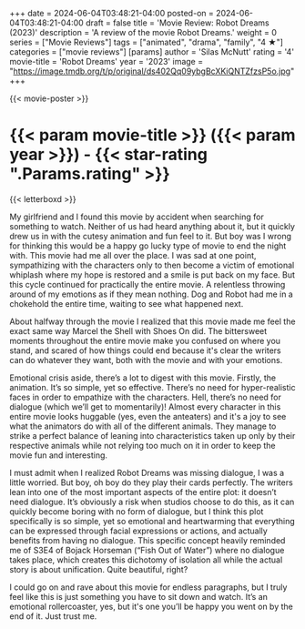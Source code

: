 +++
date = 2024-06-04T03:48:21-04:00
posted-on = 2024-06-04T03:48:21-04:00
draft = false
title = 'Movie Review: Robot Dreams (2023)'
description = 'A review of the movie Robot Dreams.'
weight = 0
series = ["Movie Reviews"]
tags = ["animated", "drama", "family", "4 ★"]
categories = ["movie reviews"]
[params]
  author = 'Silas McNutt'
  rating = '4'
  movie-title = 'Robot Dreams'
  year = '2023'
  image = "https://image.tmdb.org/t/p/original/ds402Qq09ybgBcXKiQNTZfzsP5o.jpg"
+++

{{< movie-poster >}}

# {{< param movie-title >}} ({{< param year >}}) - {{< star-rating ".Params.rating" >}}

{{< letterboxd >}}

My girlfriend and I found this movie by accident when searching for something to watch. Neither of us had heard anything about it, but it quickly drew us in with the cutesy animation and fun feel to it. But boy was I wrong for thinking this would be a happy go lucky type of movie to end the night with. This movie had me all over the place. I was sad at one point, sympathizing with the characters only to then become a victim of emotional whiplash where my hope is restored and a smile is put back on my face. But this cycle continued for practically the entire movie. A relentless throwing around of my emotions as if they mean nothing. Dog and Robot had me in a chokehold the entire time, waiting to see what happened next. 

About halfway through the movie I realized that this movie made me feel the exact same way Marcel the Shell with Shoes On did. The bittersweet moments throughout the entire movie make you confused on where you stand, and scared of how things could end because it's clear the writers can do whatever they want, both with the movie and with your emotions.

Emotional crisis aside, there’s a lot to digest with this movie. Firstly, the animation. It’s so simple, yet so effective. There’s no need for hyper-realistic faces in order to empathize with the characters. Hell, there’s no need for dialogue (which we’ll get to momentarily)! Almost every character in this entire movie looks huggable (yes, even the  anteaters) and it's a joy to see what the animators do with all of the different animals. They manage to strike a perfect balance of leaning into characteristics taken up only by their respective animals while not relying too much on it in order to keep the movie fun and interesting. 

I must admit when I realized Robot Dreams was missing dialogue, I was a little worried. But boy, oh boy do they play their cards perfectly. The writers lean into one of the most important aspects of the entire plot: it doesn’t need dialogue. It’s obviously a risk when studios choose to do this, as it can quickly become boring with no form of dialogue, but I think this plot specifically is so simple, yet so emotional and heartwarming that everything can be expressed through facial expressions or actions, and actually benefits from having no dialogue. This specific concept heavily reminded me of S3E4 of Bojack Horseman (“Fish Out of Water”) where no dialogue takes place, which creates this dichotomy of isolation all while the actual story is about unification. Quite beautiful, right?

I could go on and rave about this movie for endless paragraphs, but I truly feel like this is just something you have to sit down and watch. It’s an emotional rollercoaster, yes, but it's one you’ll be happy you went on by the end of it. Just trust me.

